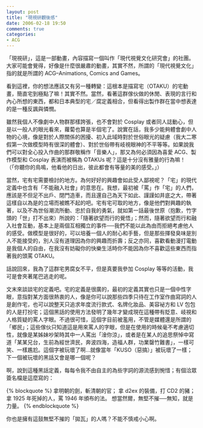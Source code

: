 ```yaml
---
layout: post
title: "現視研觀後感"
date: 2006-02-18 19:50
comments: true
categories: 
- ACG
---
```

「現視研」，這是一部動畫，內容描寫一個叫作「現代視覺文化研究會」的社團。大家可能會覺得，好像是什麼很嚴肅的動畫，其實不然，所謂的「現代視覺文化」指的就是所謂的 ACG–Animations, Comics and Games。

看到這裡，你的想法應該又有另一種轉變：這根本是描寫宅（OTAKU）的宅動畫，簡直宅到極點了嘛！其實不然。當然，看著這群傢伙做的休閒、表現的言行和內心所想的東西，都和日本典型的宅／腐定義相合，但看得出製作群在當中想表達的是一種反諷與憐憫。

雖然我個人不像劇中人物群那樣誇張，也不會對於 Cosplay 或者同人誌動心，但是以一般人的眼光看來，蘿蔔也算是半個宅了。說實在話，我多少能夠體會劇中人物的心境，像是對於人際關係的困擾、初入此域時對於世俗眼光的疑慮（我大二寒假第一次做模型時有很深的體會）、對於世俗帶有岐視眼神的不平等等。如果說我們可以對全心投入作曲的那群敬稱作「音樂人」，那又為何必須因為喜愛 ACG、製作模型和 Cosplay 表演而被稱為 OTAKUs 呢？這是十分沒有雅量的行為嘛！（「你聽你的鳥鳴，他看他的日出，彼此都會有等量的美的感受。」）

當然，宅有宅需要檢討的地方。為何好好的興趣會如此受人鄙視呢？「宅」的現代定義中也含有「不能融入社會」的意思在。我想，最初被「罵」作「宅」的人們，應該是不但足不出戶、閉門造車，而且還自己為天下如此、謹謹如井底之大，帶著這樣自以為是的立場而被瞧不起的吧。宅有宅可取的地方，像是他們對興趣的執著，以及不為世俗潮流所動、忠於自我的勇氣，就如第一話最後世原（抱歉，竹字頭的「世」打不出來）所說的：「隨著欲望而行的覺悟」；然而，隨著欲望而行和融入社會互動，基本上是兩個互相獨立的事件──我們不能以此為由而拒絕考慮他人的感受。做模型是很好的，可以培養一個人的耐心和手藝，但是那些揮發臭味是別人不能接受的，別人沒有道理因為你的興趣而折壽；反之亦同，喜歡看動漫打電動是我個人的自由，在我沒有妨礙你的快樂生活時你不能因為你不喜歡這些東西而指著我的頭罵 OTAKU。

話說回來，我為了這群宅男腐女不平，但是真要我參加 Cosplay 等等的活動，我可是會夾著尾巴逃走的呢。

文末來談談宅的定義吧。宅的定義是很廣的，最初的定義其實也只是一個中性字眼，意指對某方面很熱衷的人，像是你可以說那些四季只待在工作室作曲寫詞的人是創作宅，也可以說整天只追求年度流行款式、名牌化妝品、美容袐方和 LV 包包的人是打扮宅；這個黑話的使用方法發明了幾年才變成現在這種帶有貶意、岐視和人格質疑的罵人字眼。不過很可惜，這個字目前被濫用，不管是媒體還是所謂的「鄉民」；這些傢伙只知道這是用來罵人的字眼，但是在使用的時候毫不考慮適切性，就像是某姊妹吵架時其中一人罵出「淦你涼」，或者是在某人的追思祭悼中寫道「某某兄台，生前為經世濟民，奔波四海，造福人群，功業罄竹難書」，一樣可笑、一樣尷尬。這個字被玩壞了啊…就像當年「KUSO（惡搞）」被玩壞了一樣；下一個被玩壞的黑話又會是哪一個呢？

啊，說到這種黑話定義，每每令我不由自主的為些字詞的源流感到惋惜；有個洽眾簽名檔是這麼寫的：

{% blockquote %}
拿明朝的劍，斬清朝的官；
拿 d2ex 的裝備，打 CD2 的豬；
拿 1925 年死掉的人，罵 1946 年頒布的法。
想當然爾，無堅不摧──無知，就是力量。
{% endblockquote %}

你也是擁有這鼓無堅不摧的「拋瓦」的人嗎？不能不慎戒小心啊。

